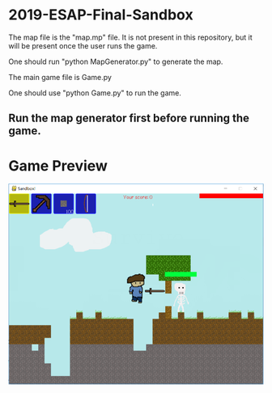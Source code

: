 # 2019-ESAP-Final-Sandbox

The map file is the "map.mp" file. It is not present in this repository, but it will be present once the user runs the game.

One should run "python MapGenerator.py" to generate the map.

The main game file is Game.py

One should use "python Game.py" to run the game.

## Run the map generator first before running the game.

# Game Preview
![image](https://github.com/ARCircle1502/2019-ESAP-Final-Sandbox/blob/master/previews/preview.png)
